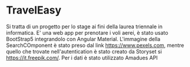 # TravelEasy
Si tratta di un progetto per lo stage ai fini della laurea triennale in informatica.
E' una web app per prenotare i voli aerei, è stato usato BootStrap5 integrandolo con Angular Material.
L'immagine della SearchCOmponent è stato preso dal link https://www.pexels.com, mentre quello che trovate nell'autentication è stato creato da Storyset si https://it.freepik.com/.
Per i dati è stato utilizzato Amadues API
